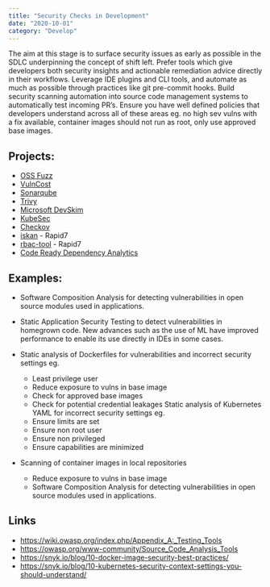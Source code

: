```yaml
---
title: "Security Checks in Development"
date: "2020-10-01"
category: "Develop"
---
```


The aim at this stage is to surface security issues as early as possible in the SDLC underpinning the concept of shift left. Prefer tools which give developers both security insights and actionable remediation advice directly in their workflows. Leverage IDE plugins and CLI tools, and automate as much as possible through practices like git pre-commit hooks. Build security scanning automation into source code management systems to automatically test incoming PR’s. Ensure you have well defined policies that developers understand across all of these areas eg. no high sev vulns with a fix available, container images should not run as root, only use approved base images.

## Projects: 
- [OSS Fuzz](https://github.com/google/oss-fuzz )
- [VulnCost](https://github.com/snyk/vulncost )
- [Sonarqube](https://www.sonarqube.org/ )
- [Trivy](https://github.com/aquasecurity/trivy )
- [Microsoft DevSkim](https://github.com/microsoft/DevSkim)
- [KubeSec](https://kubesec.io/ )
- [Checkov](https://www.checkov.io/ )
- [iskan](https://github.com/alcideio/iskan) - Rapid7
- [rbac-tool](https://github.com/alcideio/rbac-tool) - Rapid7
- [Code Ready Dependency Analytics](https://github.com/fabric8-analytics/fabric8-analytics-vscode-extension )

## Examples:
- Software Composition Analysis for detecting vulnerabilities in open source modules used in applications. 
- Static Application Security Testing to detect vulnerabilities in homegrown code. New advances such as the use of ML have improved performance to enable its use directly in IDEs in some cases.
- Static analysis of Dockerfiles for vulnerabilities and incorrect security settings eg.
  - Least privilege user
  - Reduce exposure to vulns in base image
  - Check for approved base images
  - Check for potential credential leakages 
Static analysis of Kubernetes YAML for incorrect security settings eg.
  - Ensure limits are set
  - Ensure non root user
  - Ensure non privileged
  - Ensure capabilities are minimized

- Scanning of container images in local repositories
  - Reduce exposure to vulns in base image
  - Software Composition Analysis for detecting vulnerabilities in open source modules used in applications. 

## Links
- https://wiki.owasp.org/index.php/Appendix_A:_Testing_Tools
- https://owasp.org/www-community/Source_Code_Analysis_Tools
- https://snyk.io/blog/10-docker-image-security-best-practices/
- https://snyk.io/blog/10-kubernetes-security-context-settings-you-should-understand/

